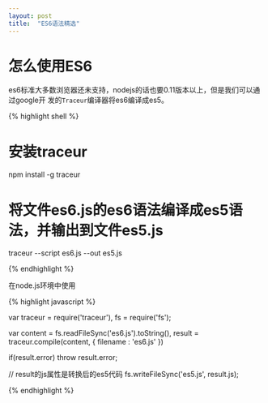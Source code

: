 ```yaml
---
layout: post
title:  "ES6语法精选"
---
```


# 怎么使用ES6

es6标准大多数浏览器还未支持，nodejs的话也要0.11版本以上，但是我们可以通过google开
发的``Traceur``编译器将es6编译成es5。

{% highlight shell %}

# 安装traceur
npm install -g traceur
# 将文件es6.js的es6语法编译成es5语法，并输出到文件es5.js
traceur --script es6.js --out es5.js

{% endhighlight %}

在node.js环境中使用

{% highlight javascript %}

var traceur = require('traceur'),
    fs = require('fs');

var content = fs.readFileSync('es6.js').toString(),
    result = traceur.compile(content, {
      filename : 'es6.js'
    })

if(result.error) throw result.error;

// result的js属性是转换后的es5代码
fs.writeFileSync('es5.js', result.js);


{% endhighlight %}

